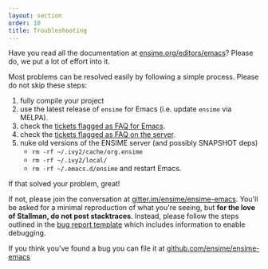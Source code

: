 ```yaml
---
layout: section
order: 10
title: Troubleshooting
---
```


Have you read all the documentation at [ensime.org/editors/emacs](http://ensime.org/editors/emacs)? Please do, we put a lot of effort into it.

Most problems can be resolved easily by following a simple process. Please do not skip these steps:

1. fully compile your project
2. use the latest release of `ensime` for Emacs (i.e. update `ensime` via MELPA).
3. check the [tickets flagged as FAQ for Emacs](https://github.com/ensime/ensime-emacs/issues?labels=FAQ).
4. check the [tickets flagged as FAQ on the server](https://github.com/ensime/ensime-server/issues?labels=FAQ).
7. nuke old versions of the ENSIME server (and possibly SNAPSHOT deps)
   - `rm -rf ~/.ivy2/cache/org.ensime`
   - `rm -rf ~/.ivy2/local/`
   - `rm -rf ~/.emacs.d/ensime`
   and restart Emacs.

If that solved your problem, great!

If not, please join the conversation at [gitter.im/ensime/ensime-emacs](https://gitter.im/ensime/ensime-emacs). You'll be asked for a minimal reproduction of what you're seeing, but **for the love of Stallman, do not post stacktraces**. Instead, please follow the steps outlined in the [bug report template](https://github.com/ensime/ensime-emacs/blob/master/.github/ISSUE_TEMPLATE.md) which includes information to enable debugging.

If you think you've found a bug you can file it at [github.com/ensime/ensime-emacs](https://github.com/ensime/ensime-emacs/issues/new)
